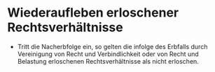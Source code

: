 # Wiederaufleben erloschener Rechtsverhältnisse

- Tritt die Nacherbfolge ein, so gelten die infolge des Erbfalls durch Vereinigung von Recht und Verbindlichkeit oder von Recht und Belastung erloschenen Rechtsverhältnisse als nicht erloschen.

